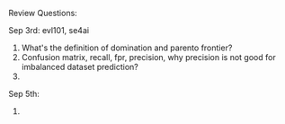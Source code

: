 Review Questions:

Sep 3rd: evl101, se4ai

1. What's the definition of domination and parento frontier?
2. Confusion matrix, recall, fpr, precision, why precision is not good for imbalanced
dataset prediction?
3. 


Sep 5th:

1. 
